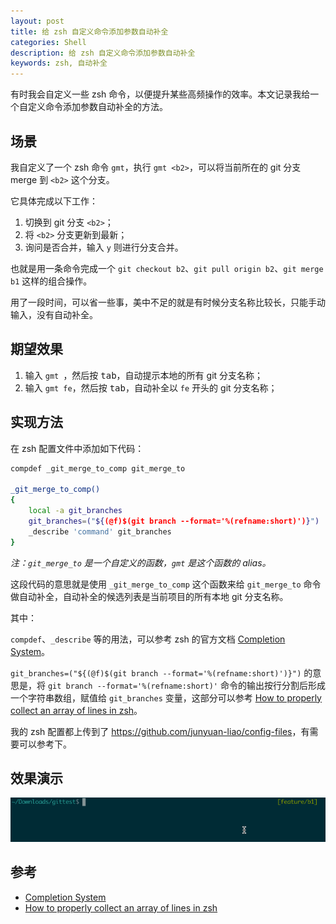 ```yaml
---
layout: post
title: 给 zsh 自定义命令添加参数自动补全
categories: Shell
description: 给 zsh 自定义命令添加参数自动补全
keywords: zsh, 自动补全
---
```


有时我会自定义一些 zsh 命令，以便提升某些高频操作的效率。本文记录我给一个自定义命令添加参数自动补全的方法。

## 场景

我自定义了一个 zsh 命令 `gmt`，执行 `gmt <b2>`，可以将当前所在的 git 分支 merge 到 `<b2>` 这个分支。

它具体完成以下工作：

1. 切换到 git 分支 `<b2>`；
2. 将 `<b2>` 分支更新到最新；
3. 询问是否合并，输入 `y` 则进行分支合并。

也就是用一条命令完成一个 `git checkout b2`、`git pull origin b2`、`git merge b1` 这样的组合操作。

用了一段时间，可以省一些事，美中不足的就是有时候分支名称比较长，只能手动输入，没有自动补全。

## 期望效果

1. 输入 `gmt `，然后按 <kbd>tab</kbd>，自动提示本地的所有 git 分支名称；
2. 输入 `gmt fe`，然后按 <kbd>tab</kbd>，自动补全以 `fe` 开头的 git 分支名称；

## 实现方法

在 zsh 配置文件中添加如下代码：

```sh
compdef _git_merge_to_comp git_merge_to

_git_merge_to_comp()
{
    local -a git_branches
    git_branches=("${(@f)$(git branch --format='%(refname:short)')}")
    _describe 'command' git_branches
}
```

*注：`git_merge_to` 是一个自定义的函数，`gmt` 是这个函数的 alias。*

这段代码的意思就是使用 `_git_merge_to_comp` 这个函数来给 `git_merge_to` 命令做自动补全，自动补全的候选列表是当前项目的所有本地 git 分支名称。

其中：

`compdef`、`_describe` 等的用法，可以参考 zsh 的官方文档 [Completion System][]。

`git_branches=("${(@f)$(git branch --format='%(refname:short)')}")` 的意思是，将 `git branch --format='%(refname:short)'` 命令的输出按行分割后形成一个字符串数组，赋值给 `git_branches` 变量，这部分可以参考 [How to properly collect an array of lines in zsh][]。

我的 zsh 配置都上传到了 <https://github.com/junyuan-liao/config-files>，有需要可以参考下。

## 效果演示

![](/images/posts/shell/zsh-gmt-completion.gif)

## 参考

- [Completion System][]
- [How to properly collect an array of lines in zsh][]

[Completion System]: https://zsh.sourceforge.io/Doc/Release/Completion-System.html
[How to properly collect an array of lines in zsh]: https://unix.stackexchange.com/questions/29724/how-to-properly-collect-an-array-of-lines-in-zsh
